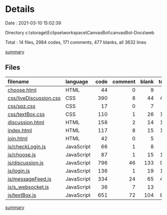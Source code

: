 # Details

Date : 2021-03-10 15:02:39

Directory c:\storage\Eclipse\workspace\CanvasBot\canvasBot-Docs\web

Total : 14 files,  2984 codes, 171 comments, 477 blanks, all 3632 lines

[summary](results.md)

## Files
| filename | language | code | comment | blank | total |
| :--- | :--- | ---: | ---: | ---: | ---: |
| [choose.html](/choose.html) | HTML | 44 | 0 | 9 | 53 |
| [css/liveDiscussion.css](/css/liveDiscussion.css) | CSS | 390 | 8 | 44 | 442 |
| [css/spz.css](/css/spz.css) | CSS | 17 | 0 | 7 | 24 |
| [css/textBox.css](/css/textBox.css) | CSS | 110 | 1 | 26 | 137 |
| [discussion.html](/discussion.html) | HTML | 158 | 2 | 14 | 174 |
| [index.html](/index.html) | HTML | 117 | 8 | 15 | 140 |
| [join.html](/join.html) | HTML | 42 | 0 | 5 | 47 |
| [js/checkLogin.js](/js/checkLogin.js) | JavaScript | 66 | 1 | 8 | 75 |
| [js/choose.js](/js/choose.js) | JavaScript | 87 | 1 | 15 | 103 |
| [js/discussion.js](/js/discussion.js) | JavaScript | 796 | 46 | 133 | 975 |
| [js/login.js](/js/login.js) | JavaScript | 136 | 1 | 19 | 156 |
| [js/messageFeed.js](/js/messageFeed.js) | JavaScript | 334 | 24 | 65 | 423 |
| [js/s_websocket.js](/js/s_websocket.js) | JavaScript | 36 | 7 | 13 | 56 |
| [js/textBox.js](/js/textBox.js) | JavaScript | 651 | 72 | 104 | 827 |

[summary](results.md)